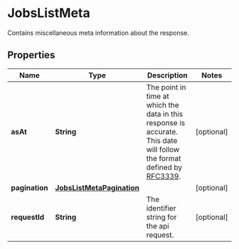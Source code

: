 

# JobsListMeta

Contains miscellaneous meta information about the response.

## Properties

| Name | Type | Description | Notes |
|------------ | ------------- | ------------- | -------------|
|**asAt** | **String** | The point in time at which the data in this response is accurate. This date will follow the format defined by [RFC3339](https://tools.ietf.org/html/rfc3339#section-5.6). |  [optional] |
|**pagination** | [**JobsListMetaPagination**](JobsListMetaPagination.md) |  |  [optional] |
|**requestId** | **String** | The identifier string for the api request. |  [optional] |



